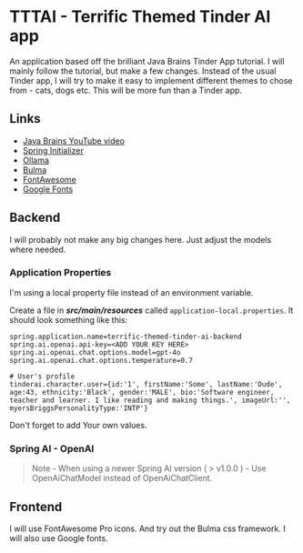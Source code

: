 # TTTAI - Terrific Themed Tinder AI app

An application based off the brilliant Java Brains Tinder App tutorial. I will mainly follow the tutorial, but make a
few changes. Instead of the usual Tinder app, I will try to make it easy to implement different themes to chose from -
cats, dogs etc. This will be more fun than a Tinder app.

## Links

* [Java Brains YouTube video](https://www.youtube.com/watch?v=k3fSQpz2Esg)
* [Spring Initializer](https://start.spring.io)
* [Ollama](https://ollama.com)
* [Bulma](https://bulma.io)
* [FontAwesome](https://fontawesome.com)
* [Google Fonts](https://fonts.google.com)

## Backend

I will probably not make any big changes here. Just adjust the models where needed.

### Application Properties

I'm using a local property file instead of an environment variable.

Create a file in ***src/main/resources*** called `application-local.properties`. It should look something like this:

```
spring.application.name=terrific-themed-tinder-ai-backend
spring.ai.openai.api-key=<ADD YOUR KEY HERE>
spring.ai.openai.chat.options.model=gpt-4o
spring.ai.openai.chat.options.temperature=0.7

# User's profile
tinderai.character.user={id:'1', firstName:'Some', lastName:'Dude', age:43, ethnicity:'Black', gender:'MALE', bio:'Software engineer, teacher and learner. I like reading and making things.', imageUrl:'', myersBriggsPersonalityType:'INTP'}
```

Don't forget to add Your own values.

### Spring AI - OpenAI
> Note - When using a newer Spring AI version ( > v1.0.0 ) - Use OpenAiChatModel instead of OpenAiChatClient.

## Frontend

I will use FontAwesome Pro icons. And try out the Bulma css framework. I will also use Google fonts.